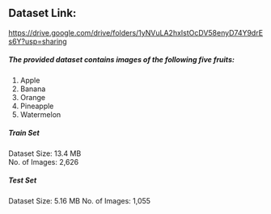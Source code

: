 ## Dataset Link:  
https://drive.google.com/drive/folders/1yNVuLA2hxIstOcDV58enyD74Y9drEs6Y?usp=sharing

##### The provided dataset contains images of the following five fruits:  
1. Apple  
2. Banana
3. Orange
4. Pineapple
5. Watermelon

##### Train Set  
Dataset Size: 13.4 MB  
No. of Images: 2,626

##### Test Set  
Dataset Size: 5.16 MB
No. of Images: 1,055
